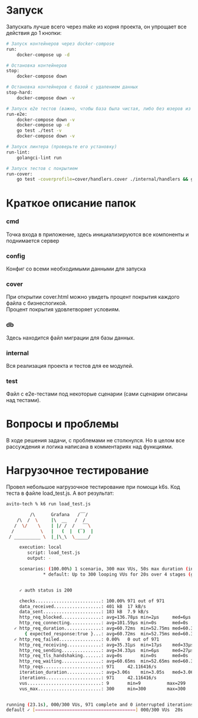 # Запуск
Запускать лучше всего через make из корня проекта, он упрощает все действия до 1 кнопки:

```bash
# Запуск контейнеров через docker-compose
run:
	docker-compose up -d

# Остановка контейнеров 
stop:
	docker-compose down

# Остановка контейнеров с базой с удалением данных
stop-hard:
	docker-compose down -v

# Запуск e2e тестов (важно, чтобы база была чистая, либо без юзеров из тестов)
run-e2e:
	docker-compose down -v
	docker-compose up -d
	go test ./test -v
	docker-compose down -v

# Запуск линтера (проверьте его установку)
run-lint:
	golangci-lint run

# Запуск тестов с покрытием
run-cover:
	go test -coverprofile=cover/handlers.cover ./internal/handlers && go test -coverprofile=cover/user.cover ./internal/user && go test -coverprofile=cover/session.cover ./internal/session && gocovmerge cover/*.cover > cover/merged.cover && go tool cover -html=cover/merged.cover -o cover/cover.html
```

# Краткое описание папок

### cmd
Точка входа в приложение, здесь инициализируются все компоненты и поднимается сервер
### config
Конфиг со всеми необходимыми данными для запуска 
### cover 
При открытии cover.html можно увидеть процент покрытия каждого файла с бизнеслогикой.   
Процент покрытия удовлетворяет условиям.
### db
Здесь находится файл миграции для базы данных.
### internal
Вся реализация проекта и тестов для ее модулей.
### test 
Файл с e2e-тестами под некоторые сценарии (сами сценарии описаны над тестами).

# Вопросы и проблемы
В ходе решения задачи, с проблемами не столкнулся. Но в целом все рассуждения и логика написана в комментариях над функциями.

# Нагрузочное тестирование
Провел небольшое нагрузочное тестирование при помощи k6s. Код теста в файле load_test.js. А вот результат:
```bash
avito-tech % k6 run load_test.js 

         /\      Grafana   /‾‾/  
    /\  /  \     |\  __   /  /   
   /  \/    \    | |/ /  /   ‾‾\ 
  /          \   |   (  |  (‾)  |
 / __________ \  |_|\_\  \_____/ 

     execution: local
        script: load_test.js
        output: -

     scenarios: (100.00%) 1 scenario, 300 max VUs, 50s max duration (incl. graceful stop):
              * default: Up to 300 looping VUs for 20s over 4 stages (gracefulRampDown: 30s, gracefulStop: 30s)


     ✓ auth status is 200

     checks.........................: 100.00% 971 out of 971
     data_received..................: 401 kB  17 kB/s
     data_sent......................: 183 kB  7.9 kB/s
     http_req_blocked...............: avg=136.78µs min=2µs     med=6µs     max=778µs   p(90)=473µs   p(95)=532.5µs 
     http_req_connecting............: avg=101.59µs min=0s      med=0s      max=622µs   p(90)=360µs   p(95)=401.49µs
   ✓ http_req_duration..............: avg=60.72ms  min=52.75ms med=60.36ms max=86.46ms p(90)=65.69ms p(95)=67.59ms 
       { expected_response:true }...: avg=60.72ms  min=52.75ms med=60.36ms max=86.46ms p(90)=65.69ms p(95)=67.59ms 
   ✓ http_req_failed................: 0.00%   0 out of 971
     http_req_receiving.............: avg=35.31µs  min=17µs    med=33µs    max=161µs   p(90)=53µs    p(95)=60µs    
     http_req_sending...............: avg=34.33µs  min=6µs     med=27µs    max=161µs   p(90)=74µs    p(95)=89.49µs 
     http_req_tls_handshaking.......: avg=0s       min=0s      med=0s      max=0s      p(90)=0s      p(95)=0s      
     http_req_waiting...............: avg=60.65ms  min=52.65ms med=60.31ms max=86.35ms p(90)=65.62ms p(95)=67.49ms 
     http_reqs......................: 971     42.116416/s
     iteration_duration.............: avg=3.06s    min=3.05s   med=3.06s   max=3.08s   p(90)=3.06s   p(95)=3.06s   
     iterations.....................: 971     42.116416/s
     vus............................: 9       min=9          max=299
     vus_max........................: 300     min=300        max=300


running (23.1s), 000/300 VUs, 971 complete and 0 interrupted iterations
default ✓ [======================================] 000/300 VUs  20s
```